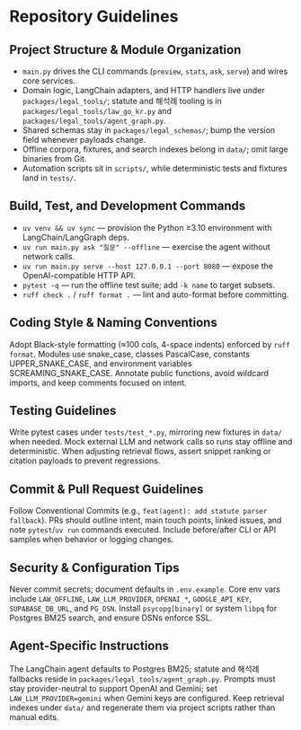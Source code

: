 # Repository Guidelines

## Project Structure & Module Organization
- `main.py` drives the CLI commands (`preview`, `stats`, `ask`, `serve`) and wires core services.
- Domain logic, LangChain adapters, and HTTP handlers live under `packages/legal_tools/`; statute and 해석례 tooling is in `packages/legal_tools/law_go_kr.py` and `packages/legal_tools/agent_graph.py`.
- Shared schemas stay in `packages/legal_schemas/`; bump the version field whenever payloads change.
- Offline corpora, fixtures, and search indexes belong in `data/`; omit large binaries from Git.
- Automation scripts sit in `scripts/`, while deterministic tests and fixtures land in `tests/`.

## Build, Test, and Development Commands
- `uv venv && uv sync` — provision the Python ≥3.10 environment with LangChain/LangGraph deps.
- `uv run main.py ask "질문" --offline` — exercise the agent without network calls.
- `uv run main.py serve --host 127.0.0.1 --port 8080` — expose the OpenAI-compatible HTTP API.
- `pytest -q` — run the offline test suite; add `-k name` to target subsets.
- `ruff check .` / `ruff format .` — lint and auto-format before committing.

## Coding Style & Naming Conventions
Adopt Black-style formatting (≈100 cols, 4-space indents) enforced by `ruff format`. Modules use snake_case, classes PascalCase, constants UPPER_SNAKE_CASE, and environment variables SCREAMING_SNAKE_CASE. Annotate public functions, avoid wildcard imports, and keep comments focused on intent.

## Testing Guidelines
Write pytest cases under `tests/test_*.py`, mirroring new fixtures in `data/` when needed. Mock external LLM and network calls so runs stay offline and deterministic. When adjusting retrieval flows, assert snippet ranking or citation payloads to prevent regressions.

## Commit & Pull Request Guidelines
Follow Conventional Commits (e.g., `feat(agent): add statute parser fallback`). PRs should outline intent, main touch points, linked issues, and note `pytest`/`uv run` commands executed. Include before/after CLI or API samples when behavior or logging changes.

## Security & Configuration Tips
Never commit secrets; document defaults in `.env.example`. Core env vars include `LAW_OFFLINE`, `LAW_LLM_PROVIDER`, `OPENAI_*`, `GOOGLE_API_KEY`, `SUPABASE_DB_URL`, and `PG_DSN`. Install `psycopg[binary]` or system `libpq` for Postgres BM25 search, and ensure DSNs enforce SSL.

## Agent-Specific Instructions
The LangChain agent defaults to Postgres BM25; statute and 해석례 fallbacks reside in `packages/legal_tools/agent_graph.py`. Prompts must stay provider-neutral to support OpenAI and Gemini; set `LAW_LLM_PROVIDER=gemini` when Gemini keys are configured. Keep retrieval indexes under `data/` and regenerate them via project scripts rather than manual edits.
